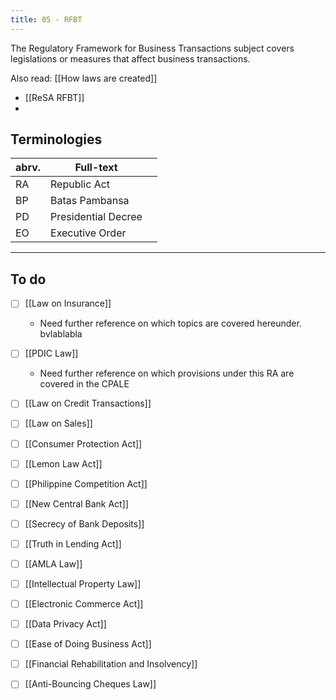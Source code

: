 ```yaml
---
title: 05 - RFBT
---
```


The Regulatory Framework for Business Transactions subject covers legislations or measures that affect business transactions.

Also read: [[How laws are created]]

- [[ReSA RFBT]]
- 


## Terminologies

| abrv. | Full-text           |     |
| ----- | ------------------- | --- |
| RA    | Republic Act        |     |
| BP    | Batas Pambansa      |     |
| PD    | Presidential Decree |     |
| EO    | Executive Order     |     |

---
## To do

- [ ] [[Law on Insurance]]
	- Need further reference on which topics are covered hereunder. bvlablabla
- [ ] [[PDIC Law]]
	- Need further reference on which provisions under this RA are covered in the CPALE

- [ ] [[Law on Credit Transactions]]
- [ ] [[Law on Sales]]
- [ ] [[Consumer Protection Act]]
- [ ] [[Lemon Law Act]]
- [ ] [[Philippine Competition Act]]
- [ ] [[New Central Bank Act]]
- [ ] [[Secrecy of Bank Deposits]]
- [ ] [[Truth in Lending Act]]
- [ ] [[AMLA Law]]
- [ ] [[Intellectual Property Law]]
- [ ] [[Electronic Commerce Act]]
- [ ] [[Data Privacy Act]]
- [ ] [[Ease of Doing Business Act]]
- [ ] [[Financial Rehabilitation and Insolvency]]
- [ ] [[Anti-Bouncing Cheques Law]]
